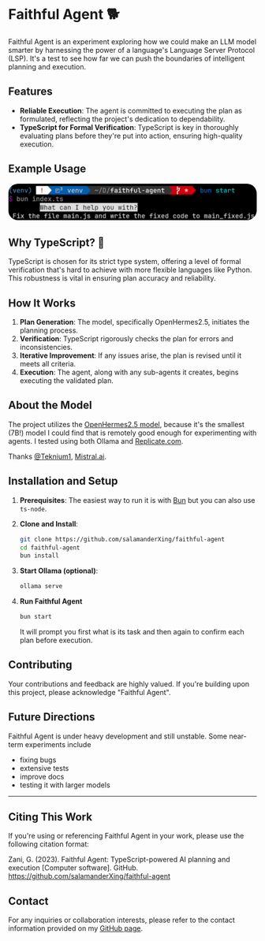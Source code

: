 # Faithful Agent 🐕

Faithful Agent is an experiment exploring how we could make an LLM model smarter
by harnessing the power of a language's Language Server Protocol (LSP). It's a
test to see how far we can push the boundaries of intelligent planning and
execution.

## Features

- **Reliable Execution**: The agent is committed to executing the plan as
  formulated, reflecting the project's dedication to dependability.
- **TypeScript for Formal Verification**: TypeScript is key in thoroughly
  evaluating plans before they're put into action, ensuring high-quality
  execution.

## Example Usage

<img src="./fix.png" alt="Faithful Agent Example" max-width="600" style="border-radius: 20px;">

## Why TypeScript? 🤔

TypeScript is chosen for its strict type system, offering a level of formal
verification that's hard to achieve with more flexible languages like Python.
This robustness is vital in ensuring plan accuracy and reliability.

## How It Works

1. **Plan Generation**: The model, specifically OpenHermes2.5, initiates the
   planning process.
2. **Verification**: TypeScript rigorously checks the plan for errors and
   inconsistencies.
3. **Iterative Improvement**: If any issues arise, the plan is revised until it
   meets all criteria.
4. **Execution**: The agent, along with any sub-agents it creates, begins
   executing the validated plan.

## About the Model

The project utilizes the
[OpenHermes2.5 model](https://huggingface.co/teknium/OpenHermes-2.5-Mistral-7B),
because it's the smallest (7B!) model I could find that is remotely good enough
for experimenting with agents. I tested using both Ollama and
[Replicate.com](https://replicate.com).

Thanks [@Teknium1](https://twitter.com/Teknium1),
[Mistral.ai](https://twitter.com/MistralAI).

## Installation and Setup

1. **Prerequisites**: The easiest way to run it is with [Bun](https://bun.sh)
   but you can also use `ts-node`.

2. **Clone and Install**:
   ```bash
   git clone https://github.com/salamanderXing/faithful-agent
   cd faithful-agent
   bun install
   ```
3. **Start Ollama (optional)**:

   ```bash
   ollama serve
   ```

4. **Run Faithful Agent**
   ```bash
   bun start
   ```
   It will prompt you first what is its task and then again to confirm each plan
   before execution.

## Contributing

Your contributions and feedback are highly valued. If you're building upon this
project, please acknowledge "Faithful Agent".

## Future Directions

Faithful Agent is under heavy development and still unstable. Some near-term
experiments include

- fixing bugs
- extensive tests
- improve docs
- testing it with larger models

---

## Citing This Work

If you're using or referencing Faithful Agent in your work, please use the
following citation format:

Zani, G. (2023). Faithful Agent: TypeScript-powered AI planning and execution
[Computer software]. GitHub. https://github.com/salamanderXing/faithful-agent

## Contact

For any inquiries or collaboration interests, please refer to the contact
information provided on my [GitHub page](https://github.com/salamanderxing).
